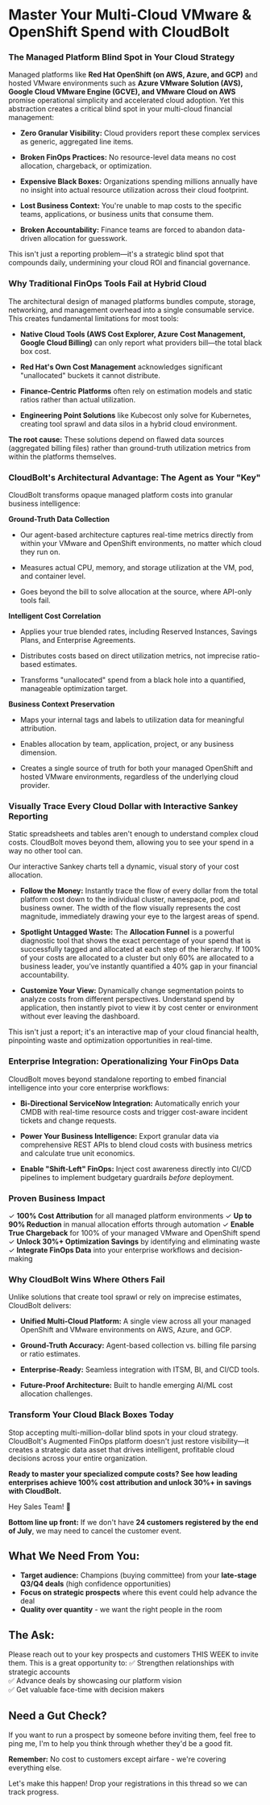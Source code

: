 # Master Your Multi-Cloud VMware & OpenShift Spend with CloudBolt

### The Managed Platform Blind Spot in Your Cloud Strategy

Managed platforms like **Red Hat OpenShift (on AWS, Azure, and GCP)** and hosted VMware environments such as **Azure VMware Solution (AVS), Google Cloud VMware Engine (GCVE), and VMware Cloud on AWS** promise operational simplicity and accelerated cloud adoption. Yet this abstraction creates a critical blind spot in your multi-cloud financial management:

- **Zero Granular Visibility:** Cloud providers report these complex services as generic, aggregated line items.
    
- **Broken FinOps Practices:** No resource-level data means no cost allocation, chargeback, or optimization.
    
- **Expensive Black Boxes:** Organizations spending millions annually have no insight into actual resource utilization across their cloud footprint.
    
- **Lost Business Context:** You're unable to map costs to the specific teams, applications, or business units that consume them.
    
- **Broken Accountability:** Finance teams are forced to abandon data-driven allocation for guesswork.
    

This isn't just a reporting problem—it's a strategic blind spot that compounds daily, undermining your cloud ROI and financial governance.

### Why Traditional FinOps Tools Fail at Hybrid Cloud

The architectural design of managed platforms bundles compute, storage, networking, and management overhead into a single consumable service. This creates fundamental limitations for most tools:

- **Native Cloud Tools (AWS Cost Explorer, Azure Cost Management, Google Cloud Billing)** can only report what providers bill—the total black box cost.
    
- **Red Hat's Own Cost Management** acknowledges significant "unallocated" buckets it cannot distribute.
    
- **Finance-Centric Platforms** often rely on estimation models and static ratios rather than actual utilization.
    
- **Engineering Point Solutions** like Kubecost only solve for Kubernetes, creating tool sprawl and data silos in a hybrid cloud environment.
    

**The root cause:** These solutions depend on flawed data sources (aggregated billing files) rather than ground-truth utilization metrics from within the platforms themselves.

### CloudBolt's Architectural Advantage: The Agent as Your "Key"

CloudBolt transforms opaque managed platform costs into granular business intelligence:

**Ground-Truth Data Collection**

- Our agent-based architecture captures real-time metrics directly from within your VMware and OpenShift environments, no matter which cloud they run on.
    
- Measures actual CPU, memory, and storage utilization at the VM, pod, and container level.
    
- Goes beyond the bill to solve allocation at the source, where API-only tools fail.
    

**Intelligent Cost Correlation**

- Applies your true blended rates, including Reserved Instances, Savings Plans, and Enterprise Agreements.
    
- Distributes costs based on direct utilization metrics, not imprecise ratio-based estimates.
    
- Transforms "unallocated" spend from a black hole into a quantified, manageable optimization target.
    

**Business Context Preservation**

- Maps your internal tags and labels to utilization data for meaningful attribution.
    
- Enables allocation by team, application, project, or any business dimension.
    
- Creates a single source of truth for both your managed OpenShift and hosted VMware environments, regardless of the underlying cloud provider.
    

### Visually Trace Every Cloud Dollar with Interactive Sankey Reporting

Static spreadsheets and tables aren't enough to understand complex cloud costs. CloudBolt moves beyond them, allowing you to see your spend in a way no other tool can.

Our interactive Sankey charts tell a dynamic, visual story of your cost allocation.

- **Follow the Money:** Instantly trace the flow of every dollar from the total platform cost down to the individual cluster, namespace, pod, and business owner. The width of the flow visually represents the cost magnitude, immediately drawing your eye to the largest areas of spend.
    
- **Spotlight Untagged Waste:** The **Allocation Funnel** is a powerful diagnostic tool that shows the exact percentage of your spend that is successfully tagged and allocated at each step of the hierarchy. If 100% of your costs are allocated to a cluster but only 60% are allocated to a business leader, you’ve instantly quantified a 40% gap in your financial accountability.
    
- **Customize Your View:** Dynamically change segmentation points to analyze costs from different perspectives. Understand spend by application, then instantly pivot to view it by cost center or environment without ever leaving the dashboard.
    

This isn't just a report; it's an interactive map of your cloud financial health, pinpointing waste and optimization opportunities in real-time.

### Enterprise Integration: Operationalizing Your FinOps Data

CloudBolt moves beyond standalone reporting to embed financial intelligence into your core enterprise workflows:

- **Bi-Directional ServiceNow Integration:** Automatically enrich your CMDB with real-time resource costs and trigger cost-aware incident tickets and change requests.
    
- **Power Your Business Intelligence:** Export granular data via comprehensive REST APIs to blend cloud costs with business metrics and calculate true unit economics.
    
- **Enable "Shift-Left" FinOps:** Inject cost awareness directly into CI/CD pipelines to implement budgetary guardrails _before_ deployment.
    

### Proven Business Impact

✓ **100% Cost Attribution** for all managed platform environments ✓ **Up to 90% Reduction** in manual allocation efforts through automation ✓ **Enable True Chargeback** for 100% of your managed VMware and OpenShift spend ✓ **Unlock 30%+ Optimization Savings** by identifying and eliminating waste ✓ **Integrate FinOps Data** into your enterprise workflows and decision-making

### Why CloudBolt Wins Where Others Fail

Unlike solutions that create tool sprawl or rely on imprecise estimates, CloudBolt delivers:

- **Unified Multi-Cloud Platform:** A single view across all your managed OpenShift and VMware environments on AWS, Azure, and GCP.
    
- **Ground-Truth Accuracy:** Agent-based collection vs. billing file parsing or ratio estimates.
    
- **Enterprise-Ready:** Seamless integration with ITSM, BI, and CI/CD tools.
    
- **Future-Proof Architecture:** Built to handle emerging AI/ML cost allocation challenges.
    

### Transform Your Cloud Black Boxes Today

Stop accepting multi-million-dollar blind spots in your cloud strategy. CloudBolt's Augmented FinOps platform doesn't just restore visibility—it creates a strategic data asset that drives intelligent, profitable cloud decisions across your entire organization.

**Ready to master your specialized compute costs? See how leading enterprises achieve 100% cost attribution and unlock 30%+ in savings with CloudBolt.**


Hey Sales Team! 👋

**Bottom line up front:** If we don't have **24 customers registered by the end of July**, we may need to cancel the customer event.

## What We Need From You:

- **Target audience:** Champions (buying committee) from your **late-stage Q3/Q4 deals** (high confidence opportunities)
- **Focus on strategic prospects** where this event could help advance the deal
- **Quality over quantity** - we want the right people in the room

## The Ask:

Please reach out to your key prospects and customers THIS WEEK to invite them. This is a great opportunity to: 
✅ Strengthen relationships with strategic accounts  
✅ Advance deals by showcasing our platform vision  
✅ Get valuable face-time with decision makers

## Need a Gut Check?

If you want to run a prospect by someone before inviting them, feel free to ping me, I'm to help you think through whether they'd be a good fit.

**Remember:** No cost to customers except airfare - we're covering everything else.

Let's make this happen! Drop your registrations in this thread so we can track progress.